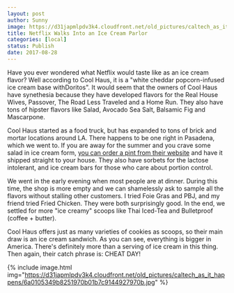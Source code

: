 ```yaml
---
layout: post
author: Sunny
image: https://d31japmlpdv3k4.cloudfront.net/old_pictures/caltech_as_it_happens/6a0105349b8251970b01bb09b78240970d.jpg
title: Netflix Walks Into an Ice Cream Parlor
categories: [local]
status: Publish
date: 2017-08-28
---
```





Have you ever wondered what Netflix would taste like as an ice cream flavor? Well according to Cool Haus, it is a "white cheddar popcorn-infused ice cream base withDoritos". It would seem that the owners of Cool Haus have synethesia because they have developed flavors for the Real House Wives, Passover, The Road Less Traveled and a Home Run. They also have tons of hipster flavors like Salad, Avocado Sea Salt, Balsamic Fig and Mascarpone.




Cool Haus started as a food truck, but has expanded to tons of brick and mortar locations around LA. There happens to be one right in Pasadena, which we went to. If you are away for the summer and you crave some salad in ice cream form, <a href="https://cool.haus/">you can order a pint from their website</a> and have it shipped straight to your house. They also have sorbets for the lactose intolerant, and ice cream bars for those who care about portion control.


We went in the early evening when most people are at dinner. During this time, the shop is more empty and we can shamelessly ask to sample all the flavors without stalling other customers. I tried Foie Gras and PBJ, and my friend tried Fried Chicken. They were both surprisingly good. In the end, we settled for more "ice creamy" scoops like Thai Iced-Tea and Bulletproof (coffee + butter).


Cool Haus offers just as many varieties of cookies as scoops, so their main draw is an ice cream sandwich. As you can see, everything is bigger in America. There's definitely more than a serving of ice cream in this thing. Then again, their catch phrase is: CHEAT DAY!



{% include image.html img="https://d31japmlpdv3k4.cloudfront.net/old_pictures/caltech_as_it_happens/6a0105349b8251970b01b7c9144927970b.jpg" %}

